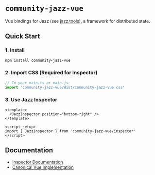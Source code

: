 # `community-jazz-vue`

Vue bindings for Jazz (see [jazz.tools](https://jazz.tools)), a framework for distributed state.

## Quick Start

### 1. Install
```bash
npm install community-jazz-vue
```

### 2. Import CSS (Required for Inspector)
```typescript
// In your main.ts or main.js
import 'community-jazz-vue/dist/community-jazz-vue.css'
```

### 3. Use Jazz Inspector
```vue
<template>
  <JazzInspector position="bottom-right" />
</template>

<script setup>
import { JazzInspector } from 'community-jazz-vue/inspector'
</script>
```

## Documentation

- [Inspector Documentation](./src/inspector/README.md)
- [Canonical Vue Implementation](./src/inspector/CANONICAL_VUE_IMPLEMENTATION.md)

